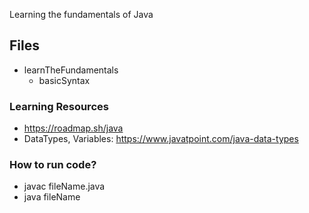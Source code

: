 Learning the fundamentals of Java

## Files

- learnTheFundamentals
  - basicSyntax

### Learning Resources

- https://roadmap.sh/java
- DataTypes, Variables: https://www.javatpoint.com/java-data-types

### How to run code?

- javac fileName.java
- java fileName
